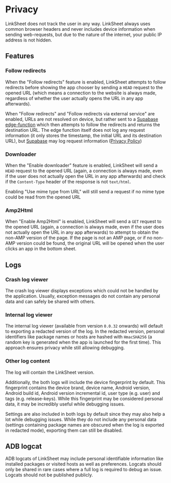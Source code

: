 # Privacy

LinkSheet does not track the user in any way. LinkSheet always uses common browser headers and never
includes device information when sending web-requests, but due to the nature of the internet, your
public IP address is not hidden.

## Features

### Follow redirects

When the "Follow redirects" feature is enabled, LinkSheet attempts to follow redirects before
showing the app chooser by sending a `HEAD` request to the opened URL (which means a connection to
the website is always made, regardless of whether the user actually opens the URL in any app
afterwards).

When "Follow redirects" and "Follow redirects via external service" are enabled, URLs are not
resolved on device, but rather sent to
a [Supabase edge-function](https://github.com/1fexd/supabase-redirect-edge-function/) which then
attempts to follow the redirects and returns the destination URL. The edge function itself does not
log any request information (it only stores the timestamp, the initial URL and its destination URL),
but [Supabase](https://supabase.com) may log request
information ([Privacy Policy](https://supabase.com/privacy))

### Downloader

When the "Enable downloader" feature is enabled, LinkSheet will send a `HEAD` request to the opened
URL (again, a connection is always made, even if the user does not actually open the URL in any app
afterwards) and check if the `Content-Type` header of the response is not `text/html`.

Enabling "Use mime type from URL" will still send a request if no mime type could be read from the
opened URL

### Amp2Html

When "Enable Amp2Html" is enabled, LinkSheet will send a `GET` request to the opened URL (again, a
connection is always made, even if the user does not actually open the URL in any app afterwards) to
attempt to obtain the non-AMP version of the page. If the page is not an AMP page, or if no non-AMP
version could be found, the original URL will be opened when the user clicks an app in the bottom
sheet.

## Logs

### Crash log viewer

The crash log viewer displays exceptions which could not be handled by the application. Usually,
exception messages do not contain any personal data and can safely be shared with others.

### Internal log viewer

The internal log viewer (available from version `0.0.32` onwards) will default to exporting a
redacted version of the log. In the redacted version, personal identifiers like package names or
hosts are hashed with `HmacSHA256` (a random key is generated when the app is launched for the first
time). This approach ensures privacy while still allowing debugging.

### Other log content

The log will contain the LinkSheet version.

Additionally, the both logs will include the device fingerprint by default. This fingerprint
contains the
device brand, device
name, Android version, Android build id, Android version incremental id, user type (e.g. user) and
tags (e.g. release-keys). While this fingerprint may be considered personal data, it may be
incredibly useful while debugging issues.

Settings are also included in both logs by default since they may also help a lot while debugging
issues. While they do not include any personal data (settings containing package names are obscured
when the log is exported in redacted mode), exporting them can still be disabled.

## ADB logcat

ADB logcats of LinkSheet may include personal identifiable information like installed packages or
visited hosts as well as preferences. Logcats should only be shared in rare cases where a full log
is required to debug an issue. Logcats should not be published publicly.